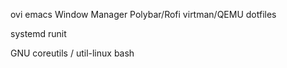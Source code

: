 ovi
emacs
Window Manager
Polybar/Rofi
virtman/QEMU
dotfiles

systemd
runit

GNU coreutils / util-linux
bash